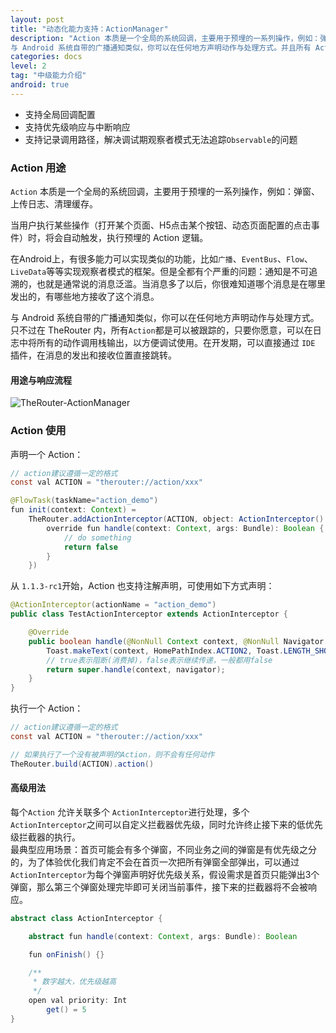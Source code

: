 ```yaml
---
layout: post
title: "动态化能力支持：ActionManager"
description: "Action 本质是一个全局的系统回调，主要用于预埋的一系列操作，例如：弹窗、上传日志、清理缓存。
与 Android 系统自带的广播通知类似，你可以在任何地方声明动作与处理方式。并且所有 Action 都是可以被跟踪的，只要你愿意，可以在日志中将所有的动作调用栈输出，以方便调试使用。"
categories: docs
level: 2
tag: "中级能力介绍"
android: true
---
```



* 支持全局回调配置
* 支持优先级响应与中断响应
* 支持记录调用路径，解决调试期观察者模式无法追踪`Observable`的问题 

### Action 用途

`Action` 本质是一个全局的系统回调，主要用于预埋的一系列操作，例如：弹窗、上传日志、清理缓存。

当用户执行某些操作（打开某个页面、H5点击某个按钮、动态页面配置的点击事件）时，将会自动触发，执行预埋的 Action 逻辑。

在Android上，有很多能力可以实现类似的功能，比如`广播`、`EventBus`、`Flow`、`LiveData`等等实现观察者模式的框架。但是全都有个严重的问题：通知是不可追溯的，也就是通常说的消息泛滥。当消息多了以后，你很难知道哪个消息是在哪里发出的，有哪些地方接收了这个消息。   

与 Android 系统自带的广播通知类似，你可以在任何地方声明动作与处理方式。只不过在 TheRouter 内，所有`Action`都是可以被跟踪的，只要你愿意，可以在日志中将所有的动作调用栈输出，以方便调试使用。在开发期，可以直接通过 `IDE` 插件，在消息的发出和接收位置直接跳转。


#### 用途与响应流程

<img src="https://cdn.kymjs.com:8843/therouter_assets/img/actionmanager.png" class="blog-img" alt="TheRouter-ActionManager">  

### Action 使用

声明一个 Action：

```java
// action建议遵循一定的格式
const val ACTION = "therouter://action/xxx"

@FlowTask(taskName="action_demo")
fun init(context: Context) =
    TheRouter.addActionInterceptor(ACTION, object: ActionInterceptor() {
        override fun handle(context: Context, args: Bundle): Boolean {
            // do something
            return false
        }
    })
```

从 `1.1.3-rc1`开始，Action 也支持注解声明，可使用如下方式声明：

```java
@ActionInterceptor(actionName = "action_demo")
public class TestActionInterceptor extends ActionInterceptor {

    @Override
    public boolean handle(@NonNull Context context, @NonNull Navigator navigator) {
        Toast.makeText(context, HomePathIndex.ACTION2, Toast.LENGTH_SHORT).show();
        // true表示阻断(消费掉)，false表示继续传递，一般都用false
        return super.handle(context, navigator);
    }
}

```


执行一个 Action：

```java
// action建议遵循一定的格式
const val ACTION = "therouter://action/xxx"

// 如果执行了一个没有被声明的Action，则不会有任何动作
TheRouter.build(ACTION).action()
```

#### 高级用法  

每个`Action` 允许关联多个 `ActionInterceptor`进行处理，多个`ActionInterceptor`之间可以自定义拦截器优先级，同时允许终止接下来的低优先级拦截器的执行。  
最典型应用场景：首页可能会有多个弹窗，不同业务之间的弹窗是有优先级之分的，为了体验优化我们肯定不会在首页一次把所有弹窗全部弹出，可以通过`ActionInterceptor`为每个弹窗声明好优先级关系，假设需求是首页只能弹出3个弹窗，那么第三个弹窗处理完毕即可关闭当前事件，接下来的拦截器将不会被响应。  

```java
abstract class ActionInterceptor {

    abstract fun handle(context: Context, args: Bundle): Boolean

    fun onFinish() {}

    /**
     * 数字越大，优先级越高
     */
    open val priority: Int
        get() = 5
}
```

